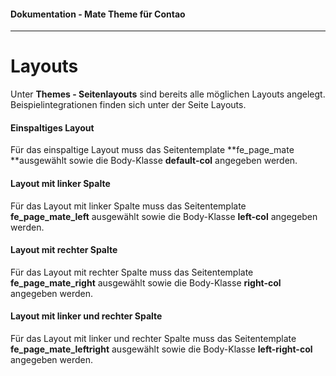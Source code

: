 #### Dokumentation - Mate Theme für Contao

---

# Layouts

Unter **Themes - Seitenlayouts** sind bereits alle möglichen Layouts angelegt. Beispielintegrationen finden sich unter der Seite Layouts.

#### Einspaltiges Layout

Für das einspaltige Layout muss das Seitentemplate **fe\_page\_mate **ausgewählt sowie die Body-Klasse **default-col** angegeben werden. 

#### Layout mit linker Spalte

Für das Layout mit linker Spalte muss das Seitentemplate **fe\_page\_mate\_left** ausgewählt sowie die Body-Klasse **left-col** angegeben werden. 

#### Layout mit rechter Spalte

Für das Layout mit rechter Spalte muss das Seitentemplate **fe\_page\_mate\_right** ausgewählt sowie die Body-Klasse **right-col** angegeben werden. 

#### Layout mit linker und rechter Spalte

Für das Layout mit linker und rechter Spalte muss das Seitentemplate **fe\_page\_mate\_leftright** ausgewählt sowie die Body-Klasse **left-right-col** angegeben werden. 




